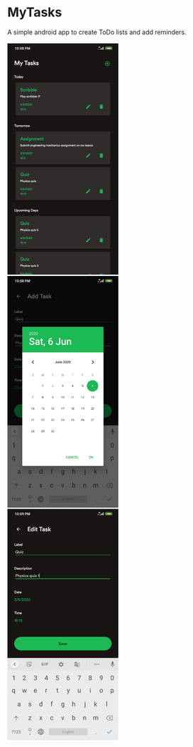 # MyTasks
A simple android app to create ToDo lists and add reminders.
<br>
<br>
<img src="https://github.com/harshh3010/MyTasks/blob/master/AppScreenshots/MainActivity.jpg" width="250px">
 
<img src="https://github.com/harshh3010/MyTasks/blob/master/AppScreenshots/AddTasks.jpg" width="250px">
 
<img src="https://github.com/harshh3010/MyTasks/blob/master/AppScreenshots/UpdateTasks.jpg" width="250px">
